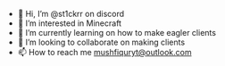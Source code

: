 - 👋 Hi, I’m @st1ckrr on discord
- 👀 I’m interested in Minecraft
- 🌱 I’m currently learning on how to make eagler clients
- 💞️ I’m looking to collaborate on making clients
- 📫 How to reach me mushfiquryt@outlook.com

<!---
JaidenAnimates/JaidenAnimates is a ✨ special ✨ repository because its `README.md` (this file) appears on your GitHub profile.
You can click the Preview link to take a look at your changes.
--->
